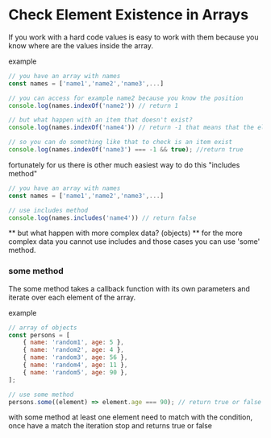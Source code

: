 # Check Element Existence in Arrays

If you work with a hard code values is easy to work with them because you know where are the values inside the array.

example

```js
// you have an array with names
const names = ['name1','name2','name3',...]

// you can access for example name2 because you know the position
console.log(names.indexOf('name2')) // return 1

// but what happen with an item that doesn't exist?
console.log(names.indexOf('name4')) // return -1 that means that the element doesn't exist

// so you can do something like that to check is an item exist
console.log(names.indexOf('name3') === -1 && true); //return true
```

fortunately for us there is other much easiest way to do this "includes method"

```js
// you have an array with names
const names = ['name1','name2','name3',...]

// use includes method
console.log(names.includes('name4')) // return false
```

** but what happen with more complex data? (objects) **
for the more complex data you cannot use includes and those cases you can use 'some' method.

### some method

The some method takes a callback function with its own parameters and iterate over each element of the array.

example

```js
// array of objects
const persons = [
	{ name: 'random1', age: 5 },
	{ name: 'random2', age: 4 },
	{ name: 'random3', age: 56 },
	{ name: 'random4', age: 11 },
	{ name: 'random5', age: 90 },
];

// use some method
persons.some((element) => element.age === 90); // return true or false
```

with some method at least one element need to match with the condition, once have a match the iteration stop and returns true or false
